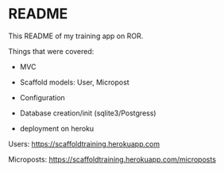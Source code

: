 # README

This README of my training app on ROR.

Things that were covered:
* MVC 

* Scaffold models: User, Micropost

* Configuration

* Database creation/init (sqlite3/Postgress)

* deployment on heroku


Users: https://scaffoldtraining.herokuapp.com 

Microposts: https://scaffoldtraining.herokuapp.com/microposts